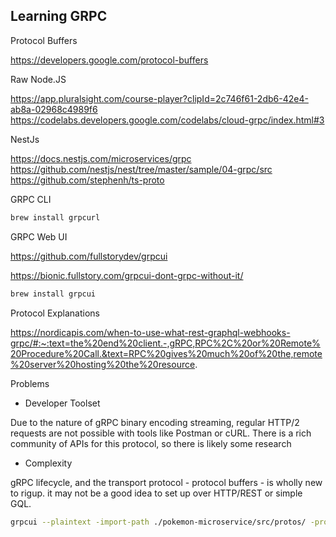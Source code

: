 
## Learning GRPC

Protocol Buffers

https://developers.google.com/protocol-buffers

Raw Node.JS

https://app.pluralsight.com/course-player?clipId=2c746f61-2db6-42e4-ab8a-02968c4989f6
https://codelabs.developers.google.com/codelabs/cloud-grpc/index.html#3

NestJs

https://docs.nestjs.com/microservices/grpc
https://github.com/nestjs/nest/tree/master/sample/04-grpc/src
https://github.com/stephenh/ts-proto

GRPC CLI
```bash
brew install grpcurl
```

GRPC Web UI

https://github.com/fullstorydev/grpcui

https://bionic.fullstory.com/grpcui-dont-grpc-without-it/

```bash
brew install grpcui
```

Protocol Explanations

https://nordicapis.com/when-to-use-what-rest-graphql-webhooks-grpc/#:~:text=the%20end%20client.-,gRPC,RPC%2C%20or%20Remote%20Procedure%20Call.&text=RPC%20gives%20much%20of%20the,remote%20server%20hosting%20the%20resource.


Problems

- Developer Toolset

Due to the nature of gRPC binary encoding streaming, regular HTTP/2 requests are not possible with
tools like Postman or cURL. There is a rich community of APIs for this protocol, so there is likely
some research

- Complexity

gRPC lifecycle, and the transport protocol - protocol buffers - is wholly new to rigup.
it may not be a good idea to set up over HTTP/REST or simple GQL.


```bash 
grpcui --plaintext -import-path ./pokemon-microservice/src/protos/ -proto pokemon.proto localhost:5000
```
